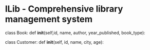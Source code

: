# ILib - Comprehensive library management system
class Book:
    def __init__(self,id, name, author, year_published, book_type):

class Customer:
    def __init__(self, id, name, city, age):    